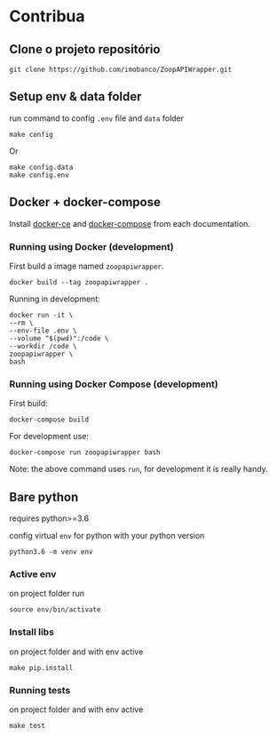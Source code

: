 # Contribua

## Clone o projeto repositório
```shell script
git clone https://github.com/imobanco/ZoopAPIWrapper.git
```

## Setup env & data folder
run command to config `.env` file and `data` folder
```shell script
make config
```
Or
```shell script
make config.data
make config.env
```

## Docker + docker-compose
Install [docker-ce](https://docs.docker.com/install/) and 
[docker-compose](https://docs.docker.com/compose/install/) from each documentation.

### Running using Docker (development)
First build a image named `zoopapiwrapper`.

`docker build --tag zoopapiwrapper .`

Running in development:
```
docker run -it \
--rm \
--env-file .env \
--volume "$(pwd)":/code \
--workdir /code \
zoopapiwrapper \
bash
```

### Running using Docker Compose (development)
First build:

`docker-compose build`

For development use: 

`docker-compose run zoopapiwrapper bash`

Note: the above command uses `run`, for development it is really handy.


## Bare python
requires python>=3.6

config virtual `env` for python with your python version
```shell script
python3.6 -m venv env
```

### Active env
on project folder run
```shell script
source env/bin/activate
```

### Install libs
on project folder and with env active

```shell script
make pip.install
```

### Running tests
on project folder and with env active

```shell script
make test
```